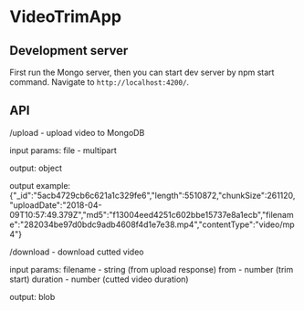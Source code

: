 # VideoTrimApp

## Development server

First run the Mongo server, then you can start dev server by npm start command. Navigate to `http://localhost:4200/`.

## API

/upload - upload video to MongoDB

input params: 
file - multipart

output:
object 

output example:
{"_id":"5acb4729cb6c621a1c329fe6","length":5510872,"chunkSize":261120,"uploadDate":"2018-04-09T10:57:49.379Z","md5":"f13004eed4251c602bbe15737e8a1ecb","filename":"282034be97d0bdc9adb4608f4d1e7e38.mp4","contentType":"video/mp4"}


/download - download cutted video

input params:
filename - string (from upload response)
from - number (trim start)
duration - number (cutted video duration)

output:
blob
